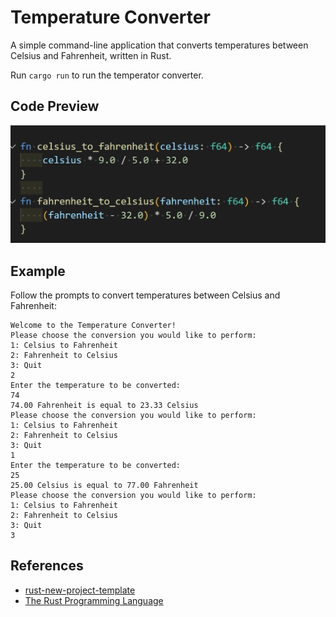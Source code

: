 # Temperature Converter

A simple command-line application that converts temperatures between Celsius and Fahrenheit, written in Rust.

Run `cargo run` to run the temperator converter.

## Code Preview
![code](img/code.png)
## Example

Follow the prompts to convert temperatures between Celsius and Fahrenheit:
```
Welcome to the Temperature Converter!
Please choose the conversion you would like to perform:
1: Celsius to Fahrenheit
2: Fahrenheit to Celsius
3: Quit
2
Enter the temperature to be converted:
74
74.00 Fahrenheit is equal to 23.33 Celsius
Please choose the conversion you would like to perform:
1: Celsius to Fahrenheit
2: Fahrenheit to Celsius
3: Quit
1
Enter the temperature to be converted:
25
25.00 Celsius is equal to 77.00 Fahrenheit
Please choose the conversion you would like to perform:
1: Celsius to Fahrenheit
2: Fahrenheit to Celsius
3: Quit
3
```
## References

* [rust-new-project-template](https://github.com/noahgift/rust-new-project-template)
* [The Rust Programming Language](https://doc.rust-lang.org/book/#the-rust-programming-language)